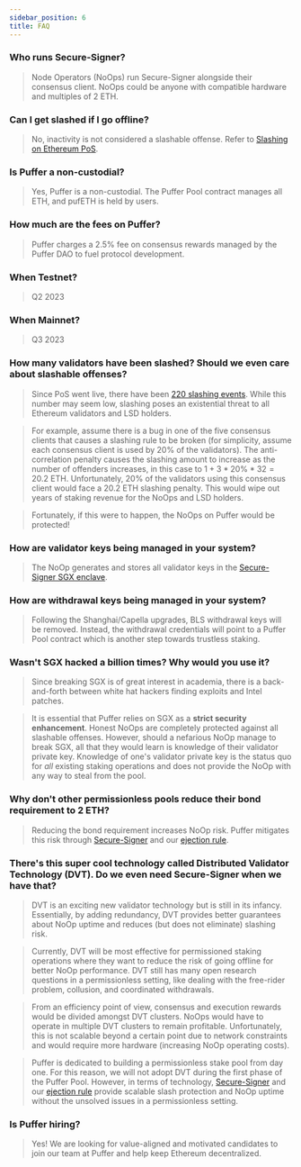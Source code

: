 ```yaml
---
sidebar_position: 6
title: FAQ
---
```


### Who runs Secure-Signer?

> Node Operators (NoOps) run Secure-Signer alongside their consensus client. NoOps could be anyone with compatible hardware and multiples of 2 ETH.

### Can I get slashed if I go offline?

> No, inactivity is not considered a slashable offense. Refer to [Slashing on Ethereum PoS](background/slash.md).

### Is Puffer a non-custodial?

> Yes, Puffer is a non-custodial. The Puffer Pool contract manages all ETH, and pufETH is held by users.

### How much are the fees on Puffer?

> Puffer charges a 2.5% fee on consensus rewards managed by the Puffer DAO to fuel protocol development.

### When Testnet?

> Q2 2023

### When Mainnet?

> Q3 2023

### How many validators have been slashed? Should we even care about slashable offenses?

> Since PoS went live, there have been [220 slashing events](https://www.galaxy.com/research/insights/100-days-after-the-merge/). While this number may seem low, slashing poses an existential threat to all Ethereum validators and LSD holders.

> For example, assume there is a bug in one of the five consensus clients that causes a slashing rule to be broken (for simplicity, assume each consensus client is used by 20% of the validators). The anti-correlation penalty causes the slashing amount to increase as the number of offenders increases, in this case to $1 + 3*20\%*32 = 20.2$ ETH. Unfortunately, 20% of the validators using this consensus client would face a 20.2 ETH slashing penalty. This would wipe out years of staking revenue for the NoOps and LSD holders.

> Fortunately, if this were to happen, the NoOps on Puffer would be protected!

### How are validator keys being managed in your system?

> The NoOp generates and stores all validator keys in the [Secure-Signer SGX enclave](tech/securesigner#where-is-it-run).

### How are withdrawal keys being managed in your system?

> Following the Shanghai/Capella upgrades, BLS withdrawal keys will be removed. Instead, the withdrawal credentials will point to a Puffer Pool contract which is another step towards trustless staking.

### Wasn't SGX hacked a billion times? Why would you use it?

> Since breaking SGX is of great interest in academia, there is a back-and-forth between white hat hackers finding exploits and Intel patches.

> It is essential that Puffer relies on SGX as a **strict security enhancement**. Honest NoOps are completely protected against all slashable offenses. However, should a nefarious NoOp manage to break SGX, all that they would learn is knowledge of their validator private key. Knowledge of one's validator private key is the status quo for _all_ existing staking operations and does not provide the NoOp with any way to steal from the pool.

<!-- ### How hard is it to get access to SGX? -->

### Why don't other permissionless pools reduce their bond requirement to 2 ETH?

> Reducing the bond requirement increases NoOp risk. Puffer mitigates this risk through [Secure-Signer](tech/securesigner#what-is-it) and our [ejection rule](arch/ejection).

### There's this super cool technology called Distributed Validator Technology (DVT). Do we even need Secure-Signer when we have that?

> DVT is an exciting new validator technology but is still in its infancy. Essentially, by adding redundancy, DVT provides better guarantees about NoOp uptime and reduces (but does not eliminate) slashing risk.

> Currently, DVT will be most effective for permissioned staking operations where they want to reduce the risk of going offline for better NoOp performance. DVT still has many open research questions in a permissionless setting, like dealing with the free-rider problem, collusion, and coordinated withdrawals.

> From an efficiency point of view, consensus and execution rewards would be divided amongst DVT clusters. NoOps would have to operate in multiple DVT clusters to remain profitable. Unfortunately, this is not scalable beyond a certain point due to network constraints and would require more hardware (increasing NoOp operating costs).

> Puffer is dedicated to building a permissionless stake pool from day one. For this reason, we will not adopt DVT during the first phase of the Puffer Pool. However, in terms of technology, [Secure-Signer](tech/securesigner#what-is-it) and our [ejection rule](arch/ejection) provide scalable slash protection and NoOp uptime without the unsolved issues in a permissionless setting.

### Is Puffer hiring?

> Yes! We are looking for value-aligned and motivated candidates to join our team at Puffer and help keep Ethereum decentralized.
